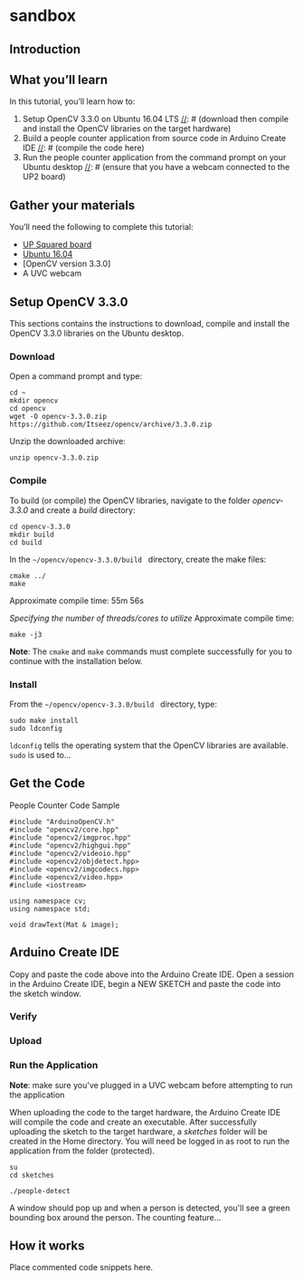 # sandbox

## Introduction

## What you’ll learn
In this tutorial, you’ll learn how to:
  1.	Setup OpenCV 3.3.0 on Ubuntu 16.04 LTS 
  [//]: # (download then compile and install the OpenCV libraries on the target hardware)
  2.	Build a people counter application from source code in Arduino Create IDE
  [//]: # (compile the code here)
  3.	Run the people counter application from the command prompt on your Ubuntu desktop
  [//]: # (ensure that you have a webcam connected to the UP2 board)

## Gather your materials
You’ll need the following to complete this tutorial:
  *	[UP Squared board](http://www.up-board.org/upsquared/)
  *	[Ubuntu 16.04](https://)
  * [OpenCV version 3.3.0]
  *	A UVC webcam

## Setup OpenCV 3.3.0

This sections contains the instructions to download, compile and install the OpenCV 3.3.0 libraries on the Ubuntu desktop.

### Download
Open a command prompt and type:

```
cd ~
mkdir opencv
cd opencv
wget -O opencv-3.3.0.zip https://github.com/Itseez/opencv/archive/3.3.0.zip
```
[//]: # (wget -O opencv_contrib-3.3.0.zip https://github.com/Itseez/opencv_contrib/archive/3.3.0.zip)

Unzip the downloaded archive:

```
unzip opencv-3.3.0.zip
```
[//]: # (unzip opencv_contrib-3.3.0.zip)


### Compile
To build (or compile) the OpenCV libraries, navigate to the folder *opencv-3.3.0* and create a *build* directory:

```
cd opencv-3.3.0
mkdir build
cd build
```
In the `~/opencv/opencv-3.3.0/build ` directory, create the make files:

```
cmake ../
make
```
Approximate compile time: 55m 56s

*Specifying the number of threads/cores to utilize*
Approximate compile time:
```
make -j3
```

**Note**: The `cmake` and `make` commands must complete successfully for you to continue with the installation below.

### Install
From the  `~/opencv/opencv-3.3.0/build ` directory, type:
```
sudo make install
sudo ldconfig
```

`ldconfig` tells the operating system that the OpenCV libraries are available. `sudo` is used to...

## Get the Code

People Counter Code Sample

```
#include "ArduinoOpenCV.h"
#include "opencv2/core.hpp"
#include "opencv2/imgproc.hpp"
#include "opencv2/highgui.hpp"
#include "opencv2/videoio.hpp"
#include <opencv2/objdetect.hpp>
#include <opencv2/imgcodecs.hpp>
#include <opencv2/video.hpp>
#include <iostream>

using namespace cv;
using namespace std;

void drawText(Mat & image);
```

## Arduino Create IDE

Copy and paste the code above into the Arduino Create IDE. Open a session in the Arduino Create IDE, begin a NEW SKETCH and paste the code into the sketch window. 

### Verify
[//]: # (insert screenshot of "done verifying...")

### Upload

[//]: # (insert screenshot of "done uploading...")

### Run the Application

**Note**: make sure you've plugged in a UVC webcam before attempting to run the application

When uploading the code to the target hardware, the Arduino Create IDE will compile the code and create an executable. After successfully uploading the sketch to the target hardware, a *sketches* folder will be created in the Home directory. You will need be logged in as root to run the application from the folder (protected).

```
su
cd sketches
```
```
./people-detect
```

A window should pop up and when a person is detected, you'll see a green bounding box around the person. The counting feature... 

## How it works
Place commented code snippets here.


